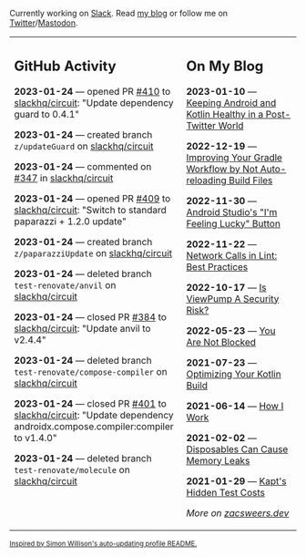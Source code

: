 Currently working on [Slack](https://slack.com/). Read [my blog](https://zacsweers.dev/) or follow me on [Twitter](https://twitter.com/ZacSweers)/[Mastodon](https://hachyderm.io/@ZacSweers).

<table><tr><td valign="top" width="60%">

## GitHub Activity
<!-- githubActivity starts -->
**2023-01-24** — opened PR [#410](https://github.com/slackhq/circuit/pull/410) to [slackhq/circuit](https://github.com/slackhq/circuit): "Update dependency guard to 0.4.1"

**2023-01-24** — created branch `z/updateGuard` on [slackhq/circuit](https://github.com/slackhq/circuit)

**2023-01-24** — commented on [#347](https://github.com/slackhq/circuit/pull/347#issuecomment-1401452725) in [slackhq/circuit](https://github.com/slackhq/circuit)

**2023-01-24** — opened PR [#409](https://github.com/slackhq/circuit/pull/409) to [slackhq/circuit](https://github.com/slackhq/circuit): "Switch to standard paparazzi + 1.2.0 update"

**2023-01-24** — created branch `z/paparazziUpdate` on [slackhq/circuit](https://github.com/slackhq/circuit)

**2023-01-24** — deleted branch `test-renovate/anvil` on [slackhq/circuit](https://github.com/slackhq/circuit)

**2023-01-24** — closed PR [#384](https://github.com/slackhq/circuit/pull/384) to [slackhq/circuit](https://github.com/slackhq/circuit): "Update anvil to v2.4.4"

**2023-01-24** — deleted branch `test-renovate/compose-compiler` on [slackhq/circuit](https://github.com/slackhq/circuit)

**2023-01-24** — closed PR [#401](https://github.com/slackhq/circuit/pull/401) to [slackhq/circuit](https://github.com/slackhq/circuit): "Update dependency androidx.compose.compiler:compiler to v1.4.0"

**2023-01-24** — deleted branch `test-renovate/molecule` on [slackhq/circuit](https://github.com/slackhq/circuit)
<!-- githubActivity ends -->
</td><td valign="top" width="40%">

## On My Blog
<!-- blog starts -->
**2023-01-10** — [Keeping Android and Kotlin Healthy in a Post-Twitter World](https://www.zacsweers.dev/keeping-android-healthy/)

**2022-12-19** — [Improving Your Gradle Workflow by Not Auto-reloading Build Files](https://www.zacsweers.dev/improving-your-workflow-by-not-auto-reloading-build-files/)

**2022-11-30** — [Android Studio's "I'm Feeling Lucky" Button](https://www.zacsweers.dev/android-studios-im-feeling-lucky-button/)

**2022-11-22** — [Network Calls in Lint: Best Practices](https://www.zacsweers.dev/network-calls-in-lint-best-practices/)

**2022-10-17** — [Is ViewPump A Security Risk?](https://www.zacsweers.dev/is-viewpump-a-security-risk/)

**2022-05-23** — [You Are Not Blocked](https://www.zacsweers.dev/you-are-not-blocked/)

**2021-07-23** — [Optimizing Your Kotlin Build](https://www.zacsweers.dev/optimizing-your-kotlin-build/)

**2021-06-14** — [How I Work](https://www.zacsweers.dev/how-i-work/)

**2021-02-02** — [Disposables Can Cause Memory Leaks](https://www.zacsweers.dev/disposables-can-cause-memory-leaks/)

**2021-01-29** — [Kapt's Hidden Test Costs](https://www.zacsweers.dev/kapts-hidden-test-costs/)
<!-- blog ends -->
_More on [zacsweers.dev](https://zacsweers.dev/)_
</td></tr></table>

<sub><a href="https://simonwillison.net/2020/Jul/10/self-updating-profile-readme/">Inspired by Simon Willison's auto-updating profile README.</a></sub>